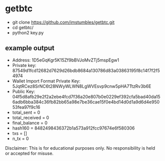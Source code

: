 # getbtc

- git clone https://github.com/imstumbles/getbtc.git
 - cd getbtc/
 - python2 key.py

## example output
 - Address: 1D5eGqKgr5K15Zf9bBVJoMvZTj5mspEgw1
 - Private key: 87549d1fcd12682d7629d26bdb8684a130786d83a03863195f8c14f7f2f54974
 - Wallet Import Format Private Key: 5JqtRCez8SrNC6t28NWyWLWN8LgWVEsvp9cnw5pHA7TtzRv3b6E
 - Public Key: 04f5d8afb29e2f2a2ebe4fcd7f36a20e807b0e0229ef392cfa5bad40da156adb6bba384c36fb82bb65a98e7be36cae15f0e4bd14d0d1a9d6d4e95053fea97f9c16
 - total_sent = 0
 - total_received = 0
 - final_balance = 0
 - hash160 = 8482498436372b1a573a912fcc97674e6f580306
 - txs = []
 - n_tx = 0

Disclaimer: This is for educational purposes only. No responsibility is held or accepted for misuse.
